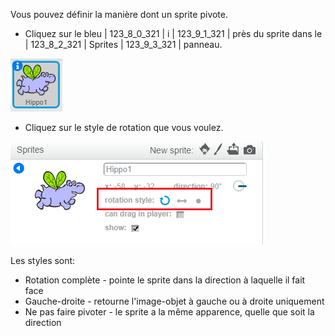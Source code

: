 Vous pouvez définir la manière dont un sprite pivote.

- Cliquez sur le bleu | 123_8_0_321 | i | 123_9_1_321 | près du sprite dans le | 123_8_2_321 | Sprites | 123_9_3_321 | panneau.

![Cliquez sur le i](images/click-i.png)

- Cliquez sur le style de rotation que vous voulez.

![Style de rotation différent](images/rotation-style.png)

Les styles sont:

- Rotation complète - pointe le sprite dans la direction à laquelle il fait face
- Gauche-droite - retourne l'image-objet à gauche ou à droite uniquement
- Ne pas faire pivoter - le sprite a la même apparence, quelle que soit la direction
